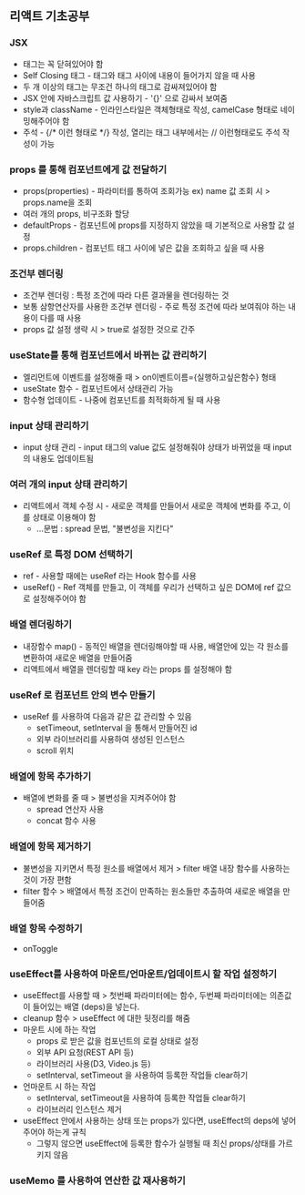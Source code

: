 ## 리액트 기초공부

### JSX
- 태그는 꼭 닫혀있어야 함
- Self Closing 태그 - 태그와 태그 사이에 내용이 들어가지 않을 때 사용
- 두 개 이상의 태그는 무조건 하나의 태그로 감싸져있어야 함
- JSX 안에 자바스크립트 값 사용하기 - '{}' 으로 감싸서 보여줌
- style과 className - 인라인스타일은 객체형태로 작성, camelCase 형태로 네이밍해주어야 함
- 주석 - {/* 이런 형태로 */} 작성, 열리는 태그 내부에서는 // 이런형태로도 주석 작성이 가능

### props 를 통해 컴포넌트에게 값 전달하기
- props(properties) - 파라미터를 통하여 조회가능 ex) name 값 조회 시 > props.name을 조회
- 여러 개의 props, 비구조화 할당
- defaultProps - 컴포넌트에 props를 지정하지 않았을 때 기본적으로 사용할 값 설정
- props.children - 컴포넌트 태그 사이에 넣은 값을 조회하고 싶을 때 사용

### 조건부 렌더링
- 조건부 렌더링 : 특정 조건에 따라 다른 결과물을 렌더링하는 것
- 보통 삼항연산자를 사용한 조건부 렌더링 -  주로 특정 조건에 따라 보여줘야 하는 내용이 다를 때 사용
- props 값 설정 생략 시 > true로 설정한 것으로 간주

### useState를 통해 컴포넌트에서 바뀌는 값 관리하기
- 엘리먼트에 이벤트를 설정해줄 때 > on이벤트이름={실행하고싶은함수} 형태
- useState 함수 - 컴포넌트에서 상태관리 가능
- 함수형 업데이트 - 나중에 컴포넌트를 최적화하게 될 때 사용

### input 상태 관리하기
- input 상태 관리 - input 태그의 value 값도 설정해줘야 상태가 바뀌었을 때 input의 내용도 업데이트됨

### 여러 개의 input 상태 관리하기
- 리액트에서 객체 수정 시 - 새로운 객체를 만들어서 새로운 객체에 변화를 주고, 이를 상태로 이용해야 함 <br>
  - ...문법 : spread 문법, "불변성을 지킨다"

### useRef 로 특정 DOM 선택하기
- ref - 사용할 때에는 useRef 라는 Hook 함수를 사용
- useRef() - Ref 객체를 만들고, 이 객체를 우리가 선택하고 싶은 DOM에 ref 값으로 설정해주어야 함

### 배열 렌더링하기
- 내장함수 map() - 동적인 배열을 렌더링해야할 때 사용, 배열안에 있는 각 원소를 변환하여 새로운 배열을 만들어줌
- 리액트에서 배열을 렌더링할 때 key 라는 props 를 설정해야 함

### useRef 로 컴포넌트 안의 변수 만들기
- useRef 를 사용하여 다음과 같은 값 관리할 수 있음<br>
  - setTimeout, setInterval 을 통해서 만들어진 id<br>
  - 외부 라이브러리를 사용하여 생성된 인스턴스<br>
  - scroll 위치<br>

### 배열에 항목 추가하기
- 배열에 변화를 줄 때 > 불변성을 지켜주어야 함<br>
  - spread 연산자 사용 <br>
  - concat 함수 사용<br>

### 배열에 항목 제거하기
- 불변성을 지키면서 특정 원소를 배열에서 제거 > filter 배열 내장 함수를 사용하는 것이 가장 편함
- filter 함수 > 배열에서 특정 조건이 만족하는 원소들만 추출하여 새로운 배열을 만들어줌

### 배열 항목 수정하기
- onToggle 

### useEffect를 사용하여 마운트/언마운트/업데이트시 할 작업 설정하기
- useEffect를 사용할 때 > 첫번째 파라미터에는 함수, 두번째 파라미터에는 의존값이 들어있는 배열 (deps)을 넣는다.
- cleanup 함수 > useEffect 에 대한 뒷정리를 해줌
- 마운트 시에 하는 작업 <br>
  - props 로 받은 값을 컴포넌트의 로컬 상태로 설정 <br>
  - 외부 API 요청(REST API 등) <br>
  - 라이브러리 사용(D3, Video.js 등) <br>
  - setInterval, setTimeout 을 사용하여 등록한 작업들 clear하기<br>
- 언마운트 시 하는 작업 <br>
  - setInterval, setTimeout을 사용하여 등록한 작업들 clear하기 <br>
  - 라이브러리 인스턴스 제거 <br>
- useEffect 안에서 사용하는 상태 또는 props가 있다면, useEffect의 deps에 넣어주어야 하는게 규칙<br>
  - 그렇지 않으면 useEffect에 등록한 함수가 실행될 때 최신 props/상태를 가르키지 않음

### useMemo 를 사용하여 연산한 값 재사용하기
